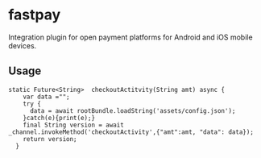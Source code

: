 # fastpay

Integration plugin for open payment platforms for Android and iOS mobile devices.

## Usage
```
static Future<String>  checkoutActitvity(String amt) async {
    var data ="";
    try {
      data = await rootBundle.loadString('assets/config.json');
    }catch(e){print(e);}
    final String version = await _channel.invokeMethod('checkoutActivity',{"amt":amt, "data": data});
    return version;
  }
```


